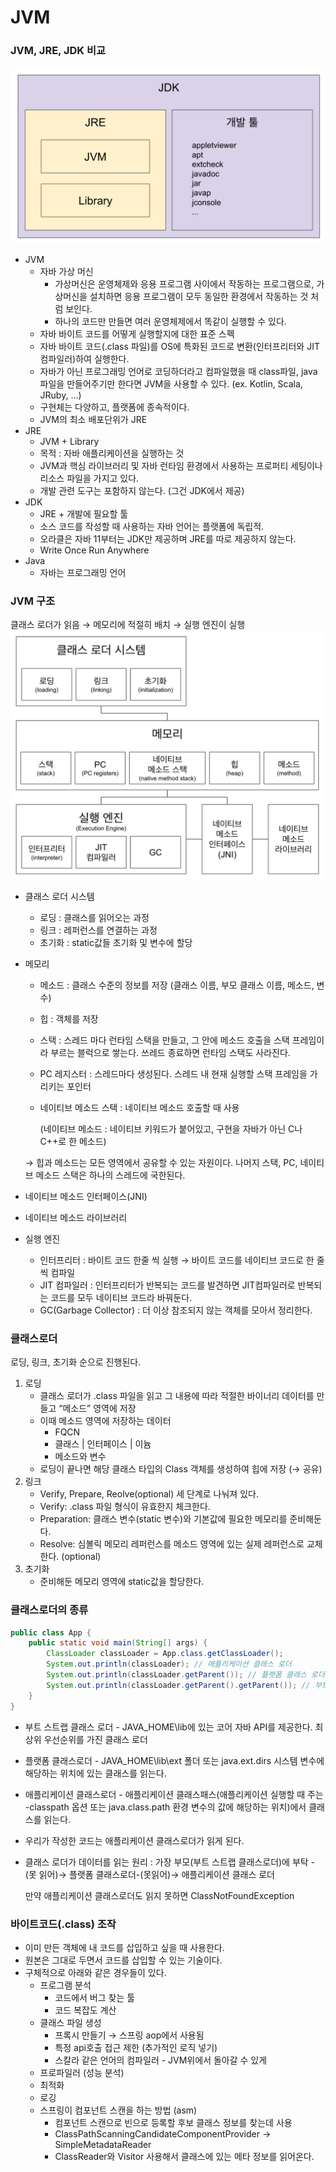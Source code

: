 # JVM
### JVM, JRE, JDK 비교
![img_2.png](img_2.png)
- JVM
    - 자바 가상 머신
        - 가상머신은 운영체제와 응용 프로그램 사이에서 작동하는 프로그램으로, 가상머신을 설치하면 응용 프로그램이 모두 동일한 환경에서 작동하는 것 처럼 보인다.
        - 하나의 코드만 만들면 여러 운영체제에서 똑같이 실행할 수 있다.
    - 자바 바이트 코드를 어떻게 실행할지에 대한 표준 스펙
    - 자바 바이트 코드(.class 파일)를 OS에 특화된 코드로 변환(인터프리터와 JIT 컴파일러)하여 실행한다.
    - 자바가 아닌 프로그래밍 언어로 코딩하더라고 컴파일했을 때 class파일, java파일을 만들어주기만 한다면 JVM을 사용할 수 있다. (ex. Kotlin, Scala, JRuby, ...)
    - 구현체는 다양하고, 플랫폼에 종속적이다.
    - JVM의 최소 배포단위가 JRE
- JRE
    - JVM + Library
    - 목적 : 자바 애플리케이션을 실행하는 것
    - JVM과 핵심 라이브러리 및 자바 런타임 환경에서 사용하는 프로퍼티 세팅이나 리소스 파일을 가지고 있다.
    - 개발 관련 도구는 포함하지 않는다. (그건 JDK에서 제공)
- JDK
    - JRE + 개발에 필요할 툴
    - 소스 코드를 작성할 때 사용하는 자바 언어는 플랫폼에 독립적.
    - 오라클은 자바 11부터는 JDK만 제공하며 JRE를 따로 제공하지 않는다.
    - Write Once Run Anywhere
- Java
    - 자바는 프로그래밍 언어
### JVM 구조
클래스 로더가 읽음 → 메모리에 적절히 배치 → 실행 엔진이 실행
![img.png](img.png)
- 클래스 로더 시스템
    - 로딩 : 클래스를 읽어오는 과정
    - 링크 : 레퍼런스를 연결하는 과정
    - 초기화 : static값들 초기화 및 변수에 할당
- 메모리
    - 메소드 : 클래스 수준의 정보를 저장 (클래스 이름, 부모 클래스 이름, 메소드, 변수)
    - 힙 : 객체를 저장
    - 스택 : 스레드 마다 런타임 스택을 만들고, 그 안에 메소드 호출을 스택 프레임이라 부르는 블럭으로 쌓는다. 쓰레드 종료하면 런타임 스택도 사라진다.
    - PC 레지스터 : 스레드마다 생성된다. 스레드 내 현재 실행할 스택 프레임을 가리키는 포인터
    - 네이티브 메소드 스택 : 네이티브 메소드 호출할 때 사용

      (네이티브 메소드 : 네이티브 키워드가 붙어있고, 구현을 자바가 아닌 C나 C++로 한 메소드)

  → 힙과 메소드는 모든 영역에서 공유할 수 있는 자원이다. 나머지 스택, PC, 네이티브 메소드 스택은 하나의 스레드에 국한된다.

- 네이티브 메소드 인터페이스(JNI)
- 네이티브 메소드 라이브러리
- 실행 엔진
    - 인터프리터 : 바이트 코드 한줄 씩 실행 → 바이트 코드를 네이티브 코드로 한 줄씩 컴파일
    - JIT 컴파일러 : 인터프리터가 반복되는 코드를 발견하면 JIT컴파일러로 반복되는 코드를 모두 네이티브 코드라 바꿔둔다.
    - GC(Garbage Collector) : 더 이상 참조되지 않는 객체를 모아서 정리한다.

### 클래스로더
로딩, 링크, 초기화 순으로 진행된다.
1. 로딩
    - 클래스 로더가 .class 파일을 읽고 그 내용에 따라 적절한 바이너리 데이터를 만들고 “메소드” 영역에 저장
    - 이때 메소드 영역에 저장하는 데이터
        - FQCN
        - 클래스 | 인터페이스 | 이늄
        - 메소드와 변수
    - 로딩이 끝나면 해당 클래스 타입의 Class 객체를 생성하여 힙에 저장 (→ 공유)
2. 링크
    - Verify, Prepare, Reolve(optional) 세 단계로 나눠져 있다.
    - Verify: .class 파일 형식이 유효한지 체크한다.
    - Preparation: 클래스 변수(static 변수)와 기본값에 필요한 메모리를 준비해둔다.
    - Resolve: 심볼릭 메모리 레퍼런스를 메소드 영역에 있는 실제 레퍼런스로 교체한다. (optional)
3. 초기화
    - 준비해둔 메모리 영역에 static값을 할당한다.

### 클래스로더의 종류
```java
public class App {
    public static void main(String[] args) {
        ClassLoader classLoader = App.class.getClassLoader();
        System.out.println(classLoader); // 애플리케이션 클래스 로더
        System.out.println(classLoader.getParent()); // 플랫폼 클래스 로더
        System.out.println(classLoader.getParent().getParent()); // 부트 스트랩 클래스 로더 - 네이티브로 구현되어 있어서 출력할 수 없다.
    }
}
```
- 부트 스트랩 클래스 로더 - JAVA_HOME\lib에 있는 코어 자바 API를 제공한다. 최상위 우선순위를 가진 클래스 로더
- 플랫폼 클래스로더 - JAVA_HOME\lib\ext 폴더 또는 java.ext.dirs 시스템 변수에 해당하는 위치에 있는 클래스를 읽는다.
- 애플리케이션 클래스로더 - 애플리케이션 클래스패스(애플리케이션 실행할 때 주는 -classpath 옵션 또는 java.class.path 환경 변수의 값에 해당하는 위치)에서 클래스를 읽는다.
- 우리가 작성한 코드는 애플리케이션 클래스로더가 읽게 된다.
- 클래스 로더가 데이터를 읽는 원리 : 가장 부모(부트 스트랩 클래스로더)에 부탁 -(못 읽어)→ 플랫폼 클래스로더-(못읽어)→ 애플리케이션 클래스 로더

  만약 애플리케이션 클래스로더도 읽지 못하면 ClassNotFoundException

### 바이트코드(.class) 조작
- 이미 만든 객체에 내 코드를 삽입하고 싶을 때 사용한다.
- 원본은 그대로 두면서 코드를 삽입할 수 있는 기술이다.
- 구체적으로 아래와 같은 경우들이 있다.
    - 프로그램 분석
        - 코드에서 버그 찾는 툴
        - 코드 복잡도 계산
    - 클래스 파일 생성
        - 프록시 만들기 → 스프링 aop에서 사용됨
        - 특정 api호출 접근 제한 (추가적인 로직 넣기)
        - 스칼라 같은 언어의 컴파일러 - JVM위에서 돌아갈 수 있게
    - 프로파일러 (성능 분석)
    - 최적화
    - 로깅
    - 스프링이 컴포넌트 스캔을 하는 방법 (asm)
        - 컴포넌트 스캔으로 빈으로 등록할 후보 클래스 정보를 찾는데 사용
        - ClassPathScanningCandidateComponentProvider -> SimpleMetadataReader
        - ClassReader와 Visitor 사용해서 클래스에 있는 메타 정보를 읽어온다.
